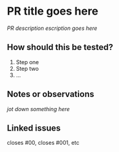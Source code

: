 # PR title goes here
_PR description escription goes here_
## How should this be tested?
1. Step one
2. Step two
3. ...
## Notes or observations
_jot down something here_
## Linked issues
closes #00, closes #001, etc
